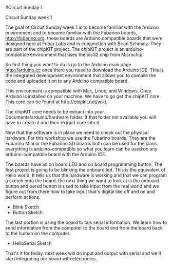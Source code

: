 #Circuit Sunday 1

Circuit Sunday week 1

 The goal of Circuit Sunday week 1 is  to become familiar with the Arduino environment and to become familiar with the Fubarino boards, http://fubarino.org,  these boards are Arduino compatible boards that were designed here at Fubar Labs and in conjunction with Brian Schmalz. They are part of the chipKIT project. The chipKIT project is an arduino-compatible environment that uses the pic32 chip from Microchip.
 
So first thing you want to do is go to the Arduino main page http://arduino.cc once there you need to download the Arduino IDE. This is the integrated development environment that allows you to compile the code and uploaded it on to any Arduino compatible board.

This environment is compatible with Mac, Linux, and Windows.  Once Arduino is installed on your machine. We have to go get the chipKIT core.  This core can be found at http://chipkit.net/wiki. 

The chipKIT core needs to be extract into your Documents/arduino/hardware folder. If that folder not available you will have to create it and then extract core into it.

Now that the software is in place we need to check out the physical hardware.   For this workshop we use the Fubarino boards. They are the Fubarino Mini or the Fubarino SD boards both can be used for the class.  everything is arduino-compatible so what you learn can be used on any arduino-compatible board with the Arduino IDE. 

The boards have an on board LED and on board programming button.  The first project is going to be blinking the onboard led. This is the equivalent of Hello world. It tells us that the hardware is working and that we can program a sketch onto the board.  the next thing we want to look at is the onboard button and bored button is used to take input from the real world and we figure out from there how to take input that's digital like off and on and perform actions.

* Blink Sketch
* Button Sketch

The last portion is using the board to talk serial information. We learn how to send information from the computer to the board and from the board back to the human on the computer.

* HelloSerial Sketch

That's it for today. next week will do input and output with serial and we'll start integrating our board with electronics.

